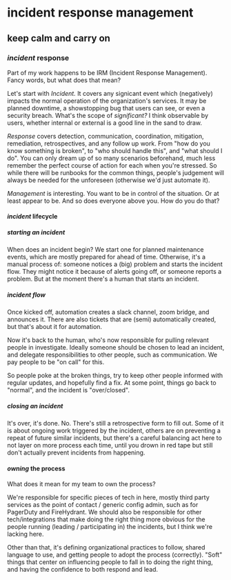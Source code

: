 # incident response management

## keep calm and carry on

### _incident_ response

Part of my work happens to be IRM (Incident Response Management).
Fancy words, but what does that mean?

Let's start with _Incident._
It covers any signicant event which (negatively) impacts the normal operation of the organization's services.
It may be planned downtime,
a showstopping bug that users can see,
or even a security breach.
What's the scope of _significant?_
I think observable by users,
whether internal or external is a good line in the sand to draw.

_Response_ covers
detection, communication, coordination, mitigation, remediation, retrospectives, and any follow up work.
From "how do you know something is broken",
to "who should handle this",
and "what should I do".
You can only dream up of so many scenarios beforehand,
much less remember the perfect course of action for each when you're stressed.
So while there will be runbooks for the common things,
people's judgement will always be needed for the unforeseen
(otherwise we'd just automate it).

_Management_ is interesting.
You want to be in control of the situation.
Or at least appear to be.
And so does everyone above you.
How do you do that?

#### _incident_ lifecycle

##### _starting_ an incident

When does an incident begin?
We start one for planned maintenance events,
which are mostly prepared for ahead of time.
Otherwise, it's a manual process of:
someone notices a (big) problem
and starts the incident flow.
They might notice it because of alerts going off,
or someone reports a problem.
But at the moment there's a human that starts an incident.

##### _incident_ flow

Once kicked off, automation creates a slack channel,
zoom bridge, and announces it.
There are also tickets that are (semi) automatically created,
but that's about it for automation.

Now it's back to the human,
who's now responsible for pulling relevant people in investigate.
Ideally someone should be chosen to lead an incident,
and delegate responsibilities to other people,
such as communication.
We pay people to be "on call" for this.

So people poke at the broken things,
try to keep other people informed with regular updates,
and hopefully find a fix.
At some point,
things go back to "normal",
and the incident is "over/closed".

##### _closing_ an incident

It's over, it's done.
No.
There's still a retrospective form to fill out.
Some of it is about ongoing work triggered by the incident,
others are on preventing a repeat of future similar incidents,
but there's a careful balancing act here to not layer on more process each time,
until you drown in red tape but still don't actually prevent incidents from happening.

#### _owning_ the process

What does it mean for my team to own the process?

We're responsible for specific pieces of tech in here,
mostly third party services as the point of contact / generic config admin,
such as for PagerDuty and FireHydrant.
We should also be responsible for other tech/integrations that make doing the right thing
more obvious for the people running (leading / participating in) the incidents,
but I think we're lacking here.

Other than that, it's defining organizational practices to follow,
shared language to use,
and getting people to adopt the process (correctly).
"Soft" things that center on influencing people to fall in to doing the right thing,
and having the confidence to both respond and lead.
